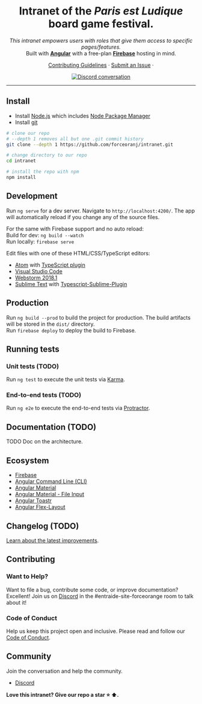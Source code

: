 <h1 align="center">Intranet of the <i>Paris est Ludique</i> board game festival.</h1>

<p align="center">
  <i>This intranet empowers users with roles that give them access to specific pages/features.</i>
  <br>
  Built with <a href="https://www.angular.io"><strong>Angular</strong></a> with a free-plan <a href="https://firebase.google.com"><strong>Firebase</strong></a> hosting in mind.
  <br>
</p>

<p align="center">
  <a href="CONTRIBUTING.md">Contributing Guidelines</a>
  ·
  <a href="https://github.com/forceoranj/intranet/issues">Submit an Issue</a>
  ·
  <br>
</p>

<p align="center">
  <a href="https://discord.com/channels/392300215513645056/677508996713938946">
    <img src="https://img.shields.io/discord/392300215513645056.svg?logo=discord&logoColor=fff&label=Discord&color=7389d8" alt="Discord conversation" />
  </a>
</p>

<hr>

## Install

- Install [Node.js] which includes [Node Package Manager][npm]
- Install [git][git]

```bash
# clone our repo
# --depth 1 removes all but one .git commit history
git clone --depth 1 https://github.com/forceoranj/intranet.git

# change directory to our repo
cd intranet

# install the repo with npm
npm install
```

## Development

Run `ng serve` for a dev server. Navigate to `http://localhost:4200/`. The app will automatically reload if you change any of the source files.

For the same with Firebase support and no auto reload:<br>
Build for dev: `ng build --watch`<br>
Run locally: `firebase serve`

Edit files with one of these HTML/CSS/TypeScript editors:
* [Atom](https://atom.io/) with [TypeScript plugin](https://atom.io/packages/ide-typescript)
* [Visual Studio Code](https://code.visualstudio.com/)
* [Webstorm 2018.1](https://www.jetbrains.com/webstorm/download/)
* [Sublime Text](http://www.sublimetext.com/3) with [Typescript-Sublime-Plugin](https://github.com/Microsoft/Typescript-Sublime-plugin#installation)

## Production

Run `ng build --prod` to build the project for production. The build artifacts will be stored in the `dist/` directory.<br>
Run `firebase deploy` to deploy the build to Firebase.

## Running tests

### Unit tests (TODO)

Run `ng test` to execute the unit tests via [Karma](https://karma-runner.github.io).

### End-to-end tests (TODO)

Run `ng e2e` to execute the end-to-end tests via [Protractor](http://www.protractortest.org/).


## Documentation (TODO)

TODO Doc on the architecture.


## Ecosystem

- [Firebase][firebase]
- [Angular Command Line (CLI)][cli]
- [Angular Material][angularmaterial]
- [Angular Material - File Input][ngx-material-file-input]
- [Angular Toastr][ngx-toastr]
- [Angular Flex-Layout][angular-flex-layout]


## Changelog (TODO)

[Learn about the latest improvements][changelog].

## Contributing

### Want to Help?

Want to file a bug, contribute some code, or improve documentation? Excellent! Join us on [Discord][discord] in the #entraide-site-forceorange room to talk about it!

### Code of Conduct

Help us keep this project open and inclusive. Please read and follow our [Code of Conduct][codeofconduct].

## Community

Join the conversation and help the community.
- [Discord][discord]


**Love this intranet? Give our repo a star :star: :arrow_up:.**


[node.js]: https://nodejs.org/
[git]: https://github.com/git-guides/install-git
[npm]: https://www.npmjs.com/get-npm
[firebase]: https://firebase.google.com
[cli]: https://cli.angular.io/
[angularmaterial]: https://material.angular.io/
[ngx-material-file-input]: https://merlosy.github.io/ngx-material-file-input/
[ngx-toastr]: https://www.npmjs.com/package/ngx-toastr
[angular-flex-layout]: https://github.com/angular/flex-layout
[changelog]: CHANGELOG.md
[codeofconduct]: CODE_OF_CONDUCT.md
[discord]: https://discord.com/channels/392300215513645056/677508996713938946
